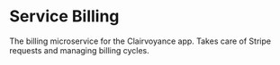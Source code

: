 # Service Billing

The billing microservice for the Clairvoyance app. Takes care of Stripe requests and managing billing cycles.
